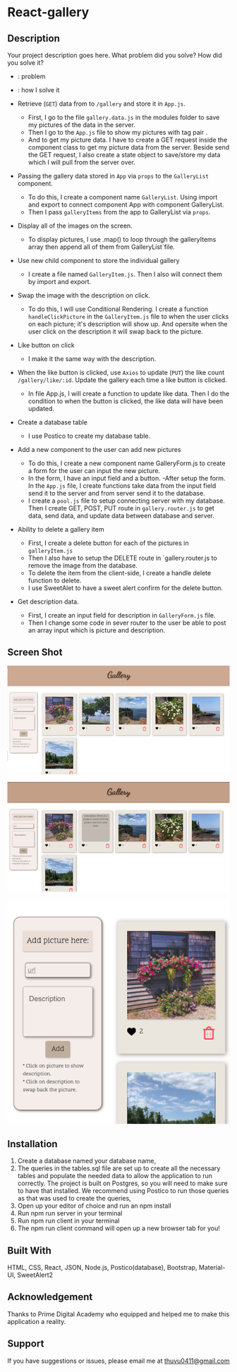 # React-gallery

## Description

Your project description goes here. What problem did you solve? How did you solve it?
* : problem
- : how I solve it

*  Retrieve (`GET`) data from to `/gallery` and store it in `App.js`.
    -  First, I go to the file `gallery.data.js` in the modules folder to save my pictures of the data in the server. 
    -  Then I go to the `App.js` file to show my pictures with tag pair <img>.
    -  And to get my picture data. I have to create a GET request inside the component class to get my picture data from the server. Beside send the GET request, I also create a state object to save/store my data which I will pull from the server over.

* Passing the gallery data stored in `App` via `props` to the `GalleryList` component.
    - To do this, I create a component name `GalleryList`. Using import and export to connect component App with component GalleryList.
    - Then I pass `galleryItems` from the app to GalleryList via `props`.

* Display all of the images on the screen.
    - To display pictures, I use .map() to loop through the galleryItems array then append all of them from GalleryList`file.

* Use new child component to store the individual gallery
    - I create a file named `GalleryItem.js`. Then I also will connect them by import and export. 

* Swap the image with the description on click.
    - To do this, I will use Conditional Rendering. I create a function `handleClickPicture` in the `GalleryItem.js` file to when the user clicks on each picture; it's description will show up. And opersite when the user click on the description it will swap back to the picture.


* Like button on click
    - I make it the same way with the description.

* When the like button is clicked, use `Axios` to update (`PUT`) the like count `/gallery/like/:id`. Update the gallery each time a like button is clicked.
    - In file App.js, I will create a function to update like data. Then I do the condition to when the button is clicked, the like data will have been updated.

* Create a database table 
    - I use Postico to create my database table.

* Add a new component to the user can add new pictures
    - To do this, I create a new component name GalleryForm.js to create a form for the user can input the new picture. 
    - In the form, I have an input field and a button.
    -After setup the form. In the `App.js` file, I create functions take data from the input field send it to the server and from server send it to the database. 
    - I create a `pool.js` file to setup connecting server with my database. Then I create GET, POST, PUT route in `gallery.router.js` to get data, send data, and update data between database and server.

* Ability to delete a gallery item
    - First, I create a delete button for each of the pictures in `galleryItem.js`
    -  Then I also have to setup the DELETE route in `gallery.router.js to remove the image from the database.
    - To delete the item from the client-side, I create a handle delete function to delete.
    - I use SweetAlet to have a sweet alert confirm for the delete button. 

* Get description data.
    - First, I create an input field for description in `GalleryForm.js` file.
    - Then I change some code in sever router to the user be able to post an array input which is picture and description.

## Screen Shot

![mockup one](projectInterface/pic_1.png)

![mockup one](projectInterface/pic_2.png)

![mockup one](projectInterface/pic_3.png)




## Installation
1. Create a database named your database name,
2. The queries in the tables.sql file are set up to create all the necessary tables and populate the needed data to allow the application to run correctly. The project is built on Postgres, so you will need to make sure to have that installed. We recommend using Postico to run those queries as that was used to create the queries,
3. Open up your editor of choice and run an npm install
4. Run npm run server in your terminal
5. Run npm run client in your terminal
6. The npm run client command will open up a new browser tab for you!

## Built With

HTML, CSS, React, JSON, Node.js, Postico(database), Bootstrap, Material-UI, SweetAlert2

## Acknowledgement

Thanks to Prime Digital Academy who equipped and helped me to make this application a reality.

## Support

If you have suggestions or issues, please email me at thuvu0411@gmail.com


